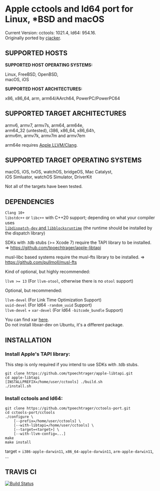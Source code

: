 # Apple cctools and ld64 port for Linux, *BSD and macOS #

Current Version: cctools: 1021.4, ld64: 954.16.  
Originally ported by [cjacker](http://ios-toolchain-based-on-clang-for-linux.googlecode.com).

## SUPPORTED HOSTS ##

**SUPPORTED HOST OPERATING SYSTEMS:**

Linux, FreeBSD, OpenBSD,  
macOS, iOS

**SUPPORTED HOST ARCHITECTURES:**

x86, x86_64, arm, arm64/AArch64, PowerPC/PowerPC64

## SUPPORTED TARGET ARCHITECTURES ##

armv6, armv7, armv7s, arm64, arm64e,  
arm64_32 (untested), i386, x86_64, x86_64h,  
armv6m, armv7k, armv7m and armv7em

arm64e requires [Apple LLVM/Clang](https://github.com/apple/llvm-project).

## SUPPORTED TARGET OPERATING SYSTEMS ##

macOS, iOS, tvOS, watchOS, bridgeOS, Mac Catalyst,  
iOS Simluator, watchOS Simulator, DriverKit

Not all of the targets have been tested.

## DEPENDENCIES ##

`Clang 10+`  
`libstdc++` or `libc++` with C++20 support; depending on what your compiler uses  
[`libdispatch-dev` and `libblocksruntime`](https://github.com/tpoechtrager/apple-libdispatch) (the runtime should be installed by the dispatch library)

SDKs with .tdb stubs (>= Xcode 7) require the TAPI library to be installed.  
=> https://github.com/tpoechtrager/apple-libtapi

musl-libc based systems require the musl-fts library to be installed.
=> https://github.com/pullmoll/musl-fts

Kind of optional, but highly recommended:

`llvm >= 13`              (For `llvm-otool`, otherwise there is no `otool` support)

Optional, but recommended:

`llvm-devel`               (For Link Time Optimization Support)  
`uuid-devel`               (For ld64 `-random_uuid` Support)  
`llvm-devel` + `xar-devel` (For ld64 `-bitcode_bundle` Support)  

You can find xar [here](https://github.com/tpoechtrager/xar).  
Do not install libxar-dev on Ubuntu, it's a different package.

## INSTALLATION ##

### Install Apple's TAPI library:
This step is only required if you intend to use SDKs with .tdb stubs.

    git clone https://github.com/tpoechtrager/apple-libtapi.git
    cd apple-libtapi
    [INSTALLPREFIX=/home/user/cctools] ./build.sh
    ./install.sh

### Install cctools and ld64:
    git clone https://github.com/tpoechtrager/cctools-port.git
    cd cctools-port/cctools
    ./configure \
        [--prefix=/home/user/cctools] \
        [--with-libtapi=/home/user/cctools] \
        [--target=<target>] \
        [--with-llvm-config=...]
    make
    make install

target = `i386-apple-darwin11`, `x86_64-apple-darwin11`, `arm-apple-darwin11`, ...

## TRAVIS CI ##

[![Build Status](https://travis-ci.org/tpoechtrager/cctools-port.svg?branch=973.0.1-ld64-609)](https://travis-ci.org/tpoechtrager/cctools-port)
